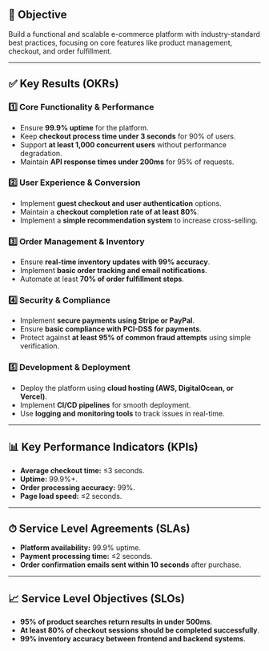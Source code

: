 
## 🎯 **Objective**  
Build a functional and scalable e-commerce platform with industry-standard best practices, focusing on core features like product management, checkout, and order fulfillment.

---

## ✅ **Key Results (OKRs)**  

### **1️⃣ Core Functionality & Performance**  
- Ensure **99.9% uptime** for the platform.  
- Keep **checkout process time under 3 seconds** for 90% of users.  
- Support **at least 1,000 concurrent users** without performance degradation.  
- Maintain **API response times under 200ms** for 95% of requests.  

### **2️⃣ User Experience & Conversion**  
- Implement **guest checkout and user authentication** options.  
- Maintain a **checkout completion rate of at least 80%**.  
- Implement a **simple recommendation system** to increase cross-selling.  

### **3️⃣ Order Management & Inventory**  
- Ensure **real-time inventory updates with 99% accuracy**.  
- Implement **basic order tracking and email notifications**.  
- Automate at least **70% of order fulfillment steps**.  

### **4️⃣ Security & Compliance**  
- Implement **secure payments using Stripe or PayPal**.  
- Ensure **basic compliance with PCI-DSS for payments**.  
- Protect against **at least 95% of common fraud attempts** using simple verification.  

### **5️⃣ Development & Deployment**  
- Deploy the platform using **cloud hosting (AWS, DigitalOcean, or Vercel)**.  
- Implement **CI/CD pipelines** for smooth deployment.  
- Use **logging and monitoring tools** to track issues in real-time.  

---

## 📊 **Key Performance Indicators (KPIs)**  
- **Average checkout time:** ≤3 seconds.  
- **Uptime:** 99.9%+.  
- **Order processing accuracy:** 99%.  
- **Page load speed:** ≤2 seconds.  

---

## ⏱ **Service Level Agreements (SLAs)**  
- **Platform availability:** 99.9% uptime.  
- **Payment processing time:** ≤2 seconds.  
- **Order confirmation emails sent within 10 seconds** after purchase.  

---

## 📈 **Service Level Objectives (SLOs)**  
- **95% of product searches return results in under 500ms**.  
- **At least 80% of checkout sessions should be completed successfully**.  
- **99% inventory accuracy between frontend and backend systems**.  
